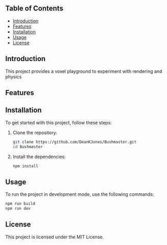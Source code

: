 
## Table of Contents

- [Introduction](#introduction)
- [Features](#features)
- [Installation](#installation)
- [Usage](#usage)
- [License](#license)

## Introduction

This project provides a voxel playground to experiment with rendering and physics


## Features



## Installation

To get started with this project, follow these steps:

1. Clone the repository:
    ```sh
    git clone https://github.com/DeanKJones/Bushmaster.git
    cd Bushmaster
    ```

2. Install the dependencies:
    ```sh
    npm install
    ```

## Usage

To run the project in development mode, use the following commands:
```sh
npm run build
npm run dev
```

## License
This project is licensed under the MIT License.
